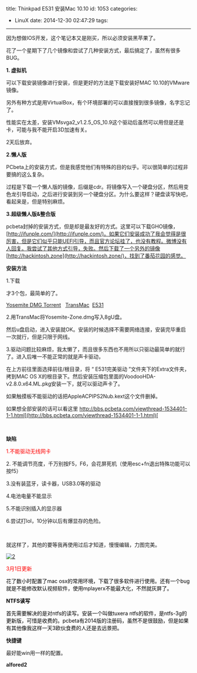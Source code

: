 title: Thinkpad E531 安装Mac 10.10
id: 1053
categories:
  - LinuX
date: 2014-12-30 02:47:29
tags:
---

因为想做IOS开发，这个笔记本又是刚买，所以必须安装黑苹果了。

花了一个星期下了几个镜像和尝试了几种安装方式，最后搞定了，虽然有很多BUG。

**1\. 虚拟机**

<!--more-->

可以下载安装镜像进行安装，但是更好的方法是下载安装好MAC 10.10的VMware镜像。

另外有种方式是用VirtualBox，有个环境部署的可以直接搜到很多镜像，名字忘记了。

性能实在太差，安装VMsvga2_v1.2.5_OS_10.9这个驱动后虽然可以用但是还是卡，可能与我不能开启3D加速有关。

2天后放弃。

**2.懒人版**

PCbeta上的安装方式，但是我感觉他们有特殊的目的似乎。可以很简单的过程非要搞的这么复杂。

过程是下载一个懒人版的镜像，后缀是cdr。将镜像写入一个硬盘分区，然后用变色龙引导启动，之后进行安装到另一个硬盘分区。为什么要这样？硬盘读写快吧，看起来是，但是特别麻烦。

**3.超级懒人版&amp;整合版**

pcbeta封掉的安装方式，但是却是最友好的方式。这里可以下载GHO镜像，[http://ifunple.com/](http://ifunple.com/)。如果它们安装成功了我会觉得是很厉害，但是它们似乎只能UEFI引导，而且官方论坛挂了，也没有教程。微博没有人回复。我尝试了其他方式引导，失败。然后下载了一个另外的镜像 [http://hackintosh.zone](http://hackintosh.zone/)，找到了番茄花园的感觉。


**安装方法**

1.下载

才3个包，最简单的了。

[Yosemite DMG Torrent](http://7xnueu.com1.z0.glb.clouddn.com/2014/12/Yosemite-DMG-Torrent.zip)   [TransMac](http://7xnueu.com1.z0.glb.clouddn.com/2014/12/TransMac.zip)  [E531](http://7xnueu.com1.z0.glb.clouddn.com/2014/12/E531.zip)

2.用TransMac将Yosemite-Zone.dmg写入8gU盘。

然后u盘启动，进入安装就OK。安装的时候选择不需要网络连接，安装完毕重启一次就行，但是只限于网线。

3.驱动问题比较麻烦，我太懒了，而且很多东西也不用所以只驱动最简单的就行了。进入后唯一不能正常的就是声卡驱动，

在上方前往里面选择前往/根目录，将 “ E531完美驱动 ”文件夹下的Extra文件夹，拷到MAC OS X的根目录下。然后安装压缩包里面的VoodooHDA-v2.8.0.x64.ML.pkg安装一下，就可以驱动声卡了。

如果触摸板不能驱动的话把AppleACPIPS2Nub.kext这个文件删掉。

如果想全部安装的话可以看这里 [http://bbs.pcbeta.com/viewthread-1534401-1-1.html](http://bbs.pcbeta.com/viewthread-1534401-1-1.html)[
](http://7xnueu.com1.z0.glb.clouddn.com/2014/12/Yosemite-DMG-Torrent.zip)

&nbsp;

**缺陷**

<span style="color: #ff0000;">1.不能驱动无线网卡</span>

2\. 不能调节亮度，千万别按F5，F6，会花屏死机（使用esc+fn退出特殊功能可以按f5）

3.没有装蓝牙，读卡器，USB3.0等的驱动

4.电池电量不能显示

5.不能识别插入的显示器

6.尝试打lol，10分钟以后有爆显存的危险。

&nbsp;

就这样了，其他的要等我再使用过后才知道，慢慢编辑，力图完美。

[![2](http://7xnueu.com1.z0.glb.clouddn.com/2014/12/2.png)](http://7xnueu.com1.z0.glb.clouddn.com/2014/12/2.png)

<span style="color: #ff0000;">3月1日更新</span>

<span style="color: #000000;">花了数小时配置了mac osx的常用环境，下载了很多软件进行使用。还有一个bug就是不能修改默认视频软件，使用mplayerx不能最大化，不然就灰屏了。</span>

**<span style="color: #000000;">NTFS读写</span>**

<span style="color: #000000;">首先需要解决的是对ntfs的读写。安装一个叫做tuxera ntfs的软件，是ntfs-3g的更新版，可惜是收费的。pcbeta有2014版的注册码，虽然不是很鼓励，但是如果有其他像我这样一天3欧伙食费的人还是去远景把。</span>

**快捷键**

最好能win用一样的配置。

**alfored2**

<span style="color: #000000;"> </span>